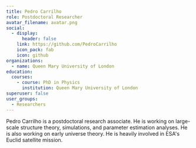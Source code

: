 ```yaml
---
title: Pedro Carrilho
role: Postdoctoral Researcher
avatar_filename: avatar.png
social:
  - display:
      header: false
    link: https://github.com/PedroCarrilho
    icon_pack: fab
    icon: github
organizations:
  - name: Queen Mary University of London
education:
  courses:
    - course: PhD in Physics
      institution: Queen Mary University of London
superuser: false
user_groups:
  - Researchers
---
```

Pedro Carrilho is a postdoctoral research associate. He is working on large-scale structure theory, simulations, and parameter estimation analyses. He is also working on early universe theory. He is heavily involved in ESA's Euclid satellite mission.
